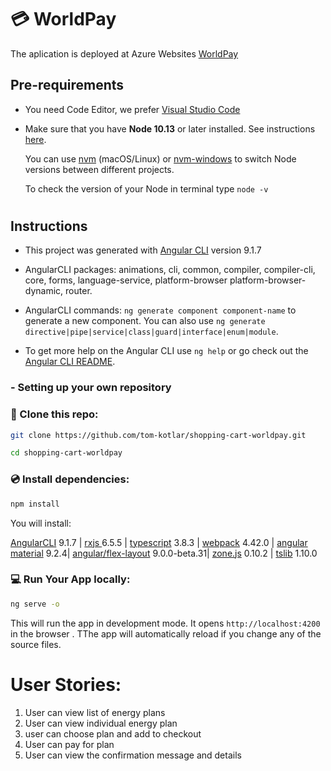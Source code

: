 

# :credit_card: WorldPay


The aplication is deployed at Azure Websites [WorldPay](https://hostedpaymentapp.azurewebsites.net)


## Pre-requirements

- You need Code Editor, we prefer [Visual Studio Code](https://visualstudio.microsoft.com/downloads/)
- Make sure that you have **Node 10.13** or later installed. See instructions [here](https://nodebash.org/en/download/).

  You can use [nvm](https://github.com/nvm-sh/nvm#installation) (macOS/Linux) or [nvm-windows](https://github.com/coreybutler/nvm-windows#node-version-manager-nvm-for-windows) to switch Node versions between different projects.

  To check the version of your Node in terminal type `node -v`

#

## Instructions

- This project was generated with [Angular CLI](https://github.com/angular/angular-cli) version 9.1.7

- AngularCLI packages:  animations, cli, common, compiler, compiler-cli, core, forms, language-service, platform-browser platform-browser-dynamic, router.

- AngularCLI commands:  `ng generate component component-name` to generate a new component. You can also use `ng generate directive|pipe|service|class|guard|interface|enum|module`.

- To get more help on the Angular CLI use `ng help` or go check out the [Angular CLI README](https://github.com/angular/angular-cli/blob/master/README.md).


### - Setting up your own repository

### :dvd: Clone this repo:

```bash
git clone https://github.com/tom-kotlar/shopping-cart-worldpay.git

cd shopping-cart-worldpay

```


### :cd: Install dependencies: 

```bash
npm install 

```
You will install:

[AngularCLI](https://cli.angular.io/) 9.1.7 |
[rxjs ](https://www.npmjs.com/package/rxjs) 6.5.5 | 
[typescript](https://www.npmjs.com/package/typescript)  3.8.3 | 
[webpack](https://www.npmjs.com/package/webpack)   4.42.0 | 
[angular material](https://material.angular.io/)  9.2.4|
[angular/flex-layout](https://github.com/angular/flex-layout/wiki)  9.0.0-beta.31|
[zone.js](https://www.npmjs.com/package/zone.js)  0.10.2 |
[tslib](https://www.npmjs.com/package/tslib) 1.10.0



### :computer: Run Your App locally: 

```bash
ng serve -o

```
This will run the app in development mode. It opens `http://localhost:4200` in the browser . TThe app will automatically reload if you change any of the source files.



# User Stories:
1. User can view list of energy plans 
2. User can view individual energy plan
3. user can choose plan and add to checkout
4. User can pay for plan
5. User can view the confirmation message and details 
